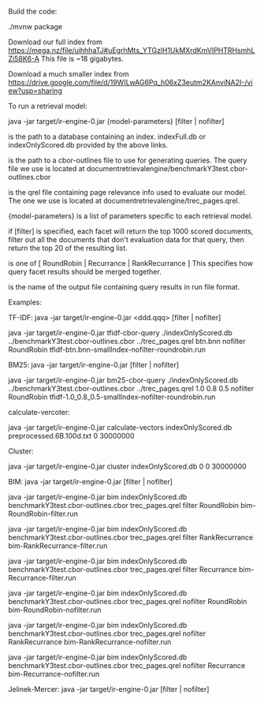 Build the code:

./mvnw package


Download our full index from https://mega.nz/file/uihhhaTJ#uEgrhMts_YTGzlH1UkMXrdKmVIPHTRHsmhLZi58K6-A
This file is ~18 gigabytes.

Download a much smaller index from https://drive.google.com/file/d/19WILwAG6Pq_h06xZ3eutm2KAnviNA2I-/view?usp=sharing


To run a retrieval model:

java -jar target/ir-engine-0.jar <model> <index> <cbor-outlines> <qrel> {model-parameters} [filter | nofilter] <mergeType> <runfile>

<index> is the path to a database containing an index.  indexFull.db or indexOnlyScored.db provided by the above links.

<cbor-outlines> is the path to a cbor-outlines file to use for generating queries.  The query file we use is located at
documentretrievalengine/benchmarkY3test.cbor-outlines.cbor

<qrel> is the qrel file containing page relevance info used to evaluate our model.
The one we use is located at documentretrievalengine/trec_pages.qrel.

{model-parameters} is a list of parameters specific to each retrieval model.

if [filter] is specified, each facet will return the top 1000 scored documents, filter out all the documents that don't
evaluation data for that query, then return the top 20 of the resulting list.

<mergeType> is one of [ RoundRobin | Recurrance | RankRecurrance ]
This specifies how query facet results should be merged together.

<runfile> is the name of the output file containing query results in run file format.

Examples:

TF-IDF:
java -jar target/ir-engine-0.jar <model> <index> <cbor-outlines> <qrel> <ddd.qqq> [filter | nofilter] <mergeType> <runfile>

java -jar target/ir-engine-0.jar tfidf-cbor-query ./indexOnlyScored.db ../benchmarkY3test.cbor-outlines.cbor ../trec_pages.qrel btn.bnn nofilter RoundRobin tfidf-btn.bnn-smallIndex-nofilter-roundrobin.run

BM25:
java -jar target/ir-engine-0.jar <model> <index> <cbor-outlines> <qrel> <k1> <k3> <beta> [filter | nofilter] <mergeType> <runfile>

java -jar target/ir-engine-0.jar bm25-cbor-query ./indexOnlyScored.db ../benchmarkY3test.cbor-outlines.cbor ../trec_pages.qrel 1.0 0.8 0.5 nofilter RoundRobin tfidf-1.0_0.8_0.5-smallIndex-nofilter-roundrobin.run

calculate-vercoter:

java -jar target/ir-engine-0.jar calculate-vectors indexOnlyScored.db preprocessed.6B.100d.txt 0 30000000      

Cluster:

java -jar target/ir-engine-0.jar cluster indexOnlyScored.db 0 0 30000000   

BIM:
java -jar target/ir-engine-0.jar <model> <index> <cbor-outlines> <qrel> [filter | nofilter] <mergeType> <runfile>

java -jar target/ir-engine-0.jar bim indexOnlyScored.db benchmarkY3test.cbor-outlines.cbor trec_pages.qrel filter RoundRobin bim-RoundRobin-filter.run

java -jar target/ir-engine-0.jar bim indexOnlyScored.db benchmarkY3test.cbor-outlines.cbor trec_pages.qrel filter RankRecurrance bim-RankRecurrance-filter.run

java -jar target/ir-engine-0.jar bim indexOnlyScored.db benchmarkY3test.cbor-outlines.cbor trec_pages.qrel filter Recurrance bim-Recurrance-filter.run

java -jar target/ir-engine-0.jar bim indexOnlyScored.db benchmarkY3test.cbor-outlines.cbor trec_pages.qrel nofilter RoundRobin bim-RoundRobin-nofilter.run

java -jar target/ir-engine-0.jar bim indexOnlyScored.db benchmarkY3test.cbor-outlines.cbor trec_pages.qrel nofilter RankRecurrance bim-RankRecurrance-nofilter.run

java -jar target/ir-engine-0.jar bim indexOnlyScored.db benchmarkY3test.cbor-outlines.cbor trec_pages.qrel nofilter Recurrance bim-Recurrance-nofilter.run

Jelinek-Mercer:
java -jar target/ir-engine-0.jar <model> <index> <cbor-outlines> <qrel> <beta> [filter | nofilter] <mergeType> <runfile>


